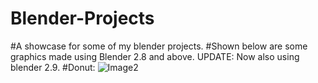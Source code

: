 # Blender-Projects
#A showcase for some of my blender projects.
#Shown below are some graphics made using Blender 2.8 and above. UPDATE: Now also using blender 2.9.
#Donut:
![Image2](https://github.com/Word-exee/Blender-Projects/assets/103468433/6ecfd5b7-d234-41bc-be4a-48ec5248af58)

